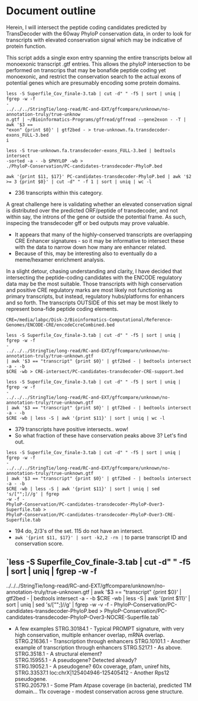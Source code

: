 # Document outline 
Herein, I will intersect the peptide coding candidates predicted by
TransDecoder with the 60way PhyloP conservation data, in order to look for
transcripts with elevated conservation signal which may be indicative of
protein function.    

This script adds a single exon entry spanning the entire transcripts below all
monoexonic transcript .gtf entries. This allows the phyloP intersection to be
performed on transcrips that may be bonafide peptide coding yet monoexonic, and
restrict the conservation search to the actual exons of potential genes which
are presumably encoding some protein domains.     

```
less -S Superfile_Cov_finale-3.tab | cut -d" " -f5 | sort | uniq | fgrep -w -f
-
../../../StringTie/long-read/RC-and-EXT/gffcompare/unknown/no-annotation-truly/true-unknow
n.gtf | ~/Bioinformatics-Programs/gffread/gffread --gene2exon - -T | awk '$3 ==
"exon" {print $0}' | gtf2bed - > true-unknown.fa.transdecoder-exons_FULL-3.bed    
i

less -S true-unknown.fa.transdecoder-exons_FULL-3.bed | bedtools intersect
-sorted -a - -b $PHYLOP -wb >
./PhyloP-Conservation/PC-candidates-transdecoder-PhyloP.bed     
```

`awk '{print $11, $17}' PC-candidates-transdecoder-PhyloP.bed | awk '$2 >= 3 {print $0}' | cut -d" " -f 1 | sort | uniq | wc -l`
* 236 transcripts within this category.      

A great challenge here is validating whether an elevated conservation signal is
distributed over the predicted ORF/peptide of transdecoder, and not within
say, the introns of the gene or outside the potential frame. As such, inspecing the transdecoder gff or bed outputs may prove valuable. 

* It appears that many of the highly-conserved transcripts are overlapping CRE
Enhancer signatures - so it may be informative to intersect these with the
data to narrow down how many are enhancer related.     
* Because of this, may be interesting also to eventually do a meme/hexamer enrichment analysis.     


In a slight detour, chasing understanding and clarity, I have decided that
intersecting the peptide-coding candidates with the ENCODE regulatory data may
be the most suitable. Those transcripts with high conservation and positive CRE
regulatory marks are most likely not functioning as primary transcripts, but
instead, regulatory hubs/platforms for enhancers and so forth. The transcripts
OUTSIDE of this set may be most likely to represent bona-fide peptide coding
elements.    

```
CRE=/media/labpc/Disk-2/Bioinformatics-Computational/Reference-Genomes/ENCODE-CRE/encodeCcreCombined.bed 

less -S Superfile_Cov_finale-3.tab | cut -d" " -f5 | sort | uniq | fgrep -w -f
-
../../../StringTie/long-read/RC-and-EXT/gffcompare/unknown/no-annotation-truly/true-unknown.gtf
| awk '$3 == "transcript" {print $0}' | gtf2bed - | bedtools intersect -a - -b
$CRE -wb > CRE-intersect/PC-candidates-transdecoder-CRE-support.bed

less -S Superfile_Cov_finale-3.tab | cut -d" " -f5 | sort | uniq | fgrep -w -f
-
../../../StringTie/long-read/RC-and-EXT/gffcompare/unknown/no-annotation-truly/true-unknown.gtf
| awk '$3 == "transcript" {print $0}' | gtf2bed - | bedtools intersect -a - -b
$CRE -wb | less -S | awk '{print $11}' | sort | uniq | wc -l    
```     
* 379 transcripts have positive intersects.. wow! 
* So what fraction of these have conservation peaks above 3? Let's find out. 

```    
less -S Superfile_Cov_finale-3.tab | cut -d" " -f5 | sort | uniq | fgrep -w -f
-
../../../StringTie/long-read/RC-and-EXT/gffcompare/unknown/no-annotation-truly/true-unknown.gtf
| awk '$3 == "transcript" {print $0}' | gtf2bed - | bedtools intersect -a - -b
$CRE -wb | less -S | awk '{print $11}' | sort | uniq | sed 's/["";]//g' | fgrep
-w -f -
PhyloP-Conservation/PC-candidates-transdecoder-PhyloP-Over3-Superfile.tab >
PhyloP-Conservation/PC-candidates-transdecoder-PhyloP-Over3-CRE-Superfile.tab
```

* 194 do, 2/3's of the set. 115 do not have an intersect.   
* `awk '{print $11, $17}' | sort -k2,2 -rn |` to parse transcript ID and conservation score.     

`less -S Superfile_Cov_finale-3.tab | cut -d" " -f5 | sort | uniq | fgrep -w -f
-
../../../StringTie/long-read/RC-and-EXT/gffcompare/unknown/no-annotation-truly/true-unknown.gtf
| awk '$3 == "transcript" {print $0}' | gtf2bed - | bedtools intersect -a - -b
$CRE -wb | less -S | awk '{print $11}' | sort | uniq | sed 's/["";]//g' | fgrep
-w -v -f - PhyloP-Conservation/PC-candidates-transdecoder-PhyloP.bed >
PhyloP-Conservation/PC-candidates-transdecoder-PhyloP-Over3-NOCRE-Superfile.tab`         


* A few examples
STRG.30184.1 - Typical PROMPT signature, with very high conservation, multiple enhancer overlap, mRNA overlap.    
STRG.21636.1 - Transcription through enhancers 
STRG.10101.1 - Another example of transcription through enhancers 
STRG.5217.1  - As above.
STRG.3518.1 - A structural element?     
STRG.15955.1 - A pseudogene? Detected already?   
STRG.19052.1 - A pseudogene? 60x coverage, pfam, uniref hits, 
STRG.33537.1 loc:chrX|125404946-125405412 - Another Rps12 pseudogene.     
STRG.20579.1 - Some Pfam Atpase coverage (in bacteria), predicted TM domain... 11x coverage - modest conservation across gene structure.     






